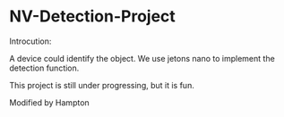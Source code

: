 # NV-Detection-Project
Introcution:

A device could identify the object. We use jetons nano to implement the detection function. 

This project is still under progressing, but it is fun.

Modified by Hampton

